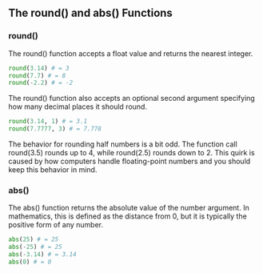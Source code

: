 ## The round() and abs() Functions
### round()
The round() function accepts a float value and returns the nearest integer.
```python
round(3.14) # = 3
round(7.7) # = 8
round(-2.2) # = -2
```  
The round() function also accepts an optional second argument specifying how many decimal places it should round.
```python
round(3.14, 1) # = 3.1
round(7.7777, 3) # = 7.778
```  
The behavior for rounding half numbers is a bit odd. The function call round(3.5) rounds up to 4, while round(2.5) rounds down to 2. This quirk is caused by how computers handle floating-point numbers and you should keep this behavior in mind.

### abs()
The abs() function returns the absolute value of the number argument. In mathematics, this is defined as the distance from 0, but it is typically the positive form of any number.
```python
abs(25) # = 25
abs(-25) # = 25
abs(-3.14) # = 3.14
abs(0) # = 0
```
